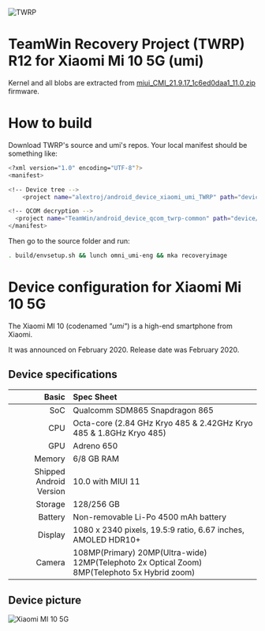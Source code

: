 ![TWRP](https://i.ibb.co/BfQqn97/TWRP-logo-banner-1.jpg "TWRP")

TeamWin Recovery Project (TWRP) R12 for Xiaomi Mi 10 5G (umi)
======================================

Kernel and all blobs are extracted from [miui_CMI_21.9.17_1c6ed0daa1_11.0.zip](https://hugeota.d.miui.com/21.9.17/miui_CMI_21.9.17_1c6ed0daa1_11.0.zip) firmware.

# How to build
Download TWRP's source and umi's repos. Your local manifest should be something like:

```bash
<?xml version="1.0" encoding="UTF-8"?>
<manifest>

<!-- Device tree -->
    <project name="alextroj/android_device_xiaomi_umi_TWRP" path="device/xiaomi/umi" remote="github" revision="android-12.1" />

<!-- QCOM decryption -->
  <project name="TeamWin/android_device_qcom_twrp-common" path="device/qcom/twrp-common" remote="github" revision="android-12.1"/>
</manifest>
```

Then go to the source folder and run:

```bash
. build/envsetup.sh && lunch omni_umi-eng && mka recoveryimage
```

Device configuration for Xiaomi Mi 10 5G
=========================================

The Xiaomi MI 10 (codenamed _"umi"_) is a high-end smartphone from Xiaomi.

It was announced on February 2020. Release date was February 2020.

## Device specifications

Basic   | Spec Sheet
-------:|:-------------------------
SoC     | Qualcomm SDM865 Snapdragon 865
CPU     | Octa-core (2.84 GHz Kryo 485 & 2.42GHz Kryo 485 & 1.8GHz Kryo 485)
GPU     | Adreno 650
Memory  | 6/8 GB RAM
Shipped Android Version | 10.0 with MIUI 11
Storage | 128/256 GB
Battery | Non-removable Li-Po 4500 mAh battery
Display | 1080 x 2340 pixels, 19.5:9 ratio, 6.67 inches, AMOLED HDR10+
Camera  | 108MP(Primary) 20MP(Ultra-wide) 12MP(Telephoto 2x Optical Zoom) 8MP(Telephoto 5x Hybrid zoom)

## Device picture

![Xiaomi MI 10 5G ](https://fdn2.gsmarena.com/vv/pics/xiaomi/xiaomi-mi-10-pro-5g-1.jpg "Xiaomi MI 10 5G")
